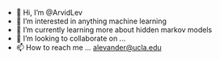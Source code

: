 - 👋 Hi, I’m @ArvidLev
- 👀 I’m interested in anything machine learning
- 🌱 I’m currently learning more about hidden markov models
- 💞️ I’m looking to collaborate on ...
- 📫 How to reach me ... alevander@ucla.edu

<!---
ArvidLev/ArvidLev is a ✨ special ✨ repository because its `README.md` (this file) appears on your GitHub profile.
You can click the Preview link to take a look at your changes.
--->
